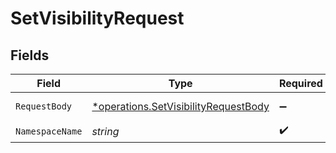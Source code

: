 # SetVisibilityRequest


## Fields

| Field                                                                                              | Type                                                                                               | Required                                                                                           | Description                                                                                        |
| -------------------------------------------------------------------------------------------------- | -------------------------------------------------------------------------------------------------- | -------------------------------------------------------------------------------------------------- | -------------------------------------------------------------------------------------------------- |
| `RequestBody`                                                                                      | [*operations.SetVisibilityRequestBody](../../../pkg/models/operations/setvisibilityrequestbody.md) | :heavy_minus_sign:                                                                                 | Namespace visibility                                                                               |
| `NamespaceName`                                                                                    | *string*                                                                                           | :heavy_check_mark:                                                                                 | N/A                                                                                                |
